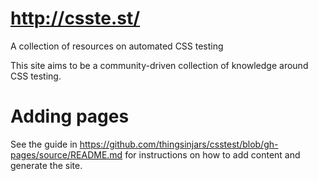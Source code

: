 http://csste.st/
=======

A collection of resources on automated CSS testing

This site aims to be a community-driven collection of knowledge around CSS testing.


Adding pages
===

See the guide in https://github.com/thingsinjars/csstest/blob/gh-pages/source/README.md for instructions on how to add content and generate the site.
